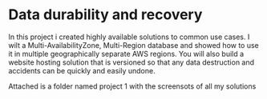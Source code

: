 # Data durability and recovery

In this project i  created highly available solutions to common use cases.  I wilt a Multi-AvailabilityZone, Multi-Region database and showed how to use it in multiple geographically separate AWS regions.  You will also build a website hosting solution that is versioned so that any data destruction and accidents can be quickly and easily undone.

Attached is a folder named project 1 with the screensots of all my solutions
